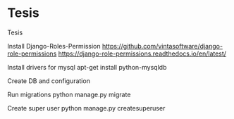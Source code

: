 # Tesis
Tesis


Install Django-Roles-Permission
https://github.com/vintasoftware/django-role-permissions
https://django-role-permissions.readthedocs.io/en/latest/

Install drivers for mysql
apt-get install python-mysqldb

Create DB and configuration

Run migrations
python manage.py migrate

Create super user
python manage.py createsuperuser